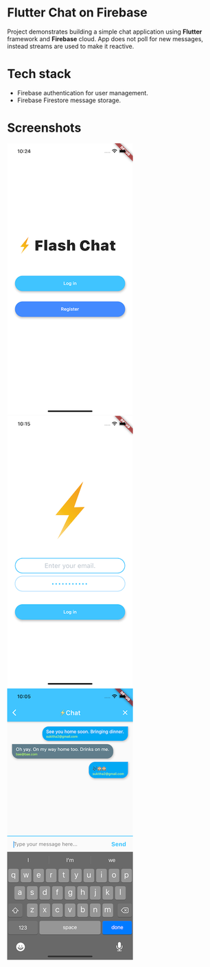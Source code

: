 # Flutter Chat on Firebase

Project demonstrates building a simple chat application using **Flutter** framework and **Firebase** cloud. App does not poll for new messages, instead streams are used to make it reactive.

# Tech stack
- Firebase authentication for user management.
- Firebase Firestore message storage.

# Screenshots
![alt text](screenshots/img3.png)   ![alt text](screenshots/img2.png)   ![alt text](screenshots/img1.png)
